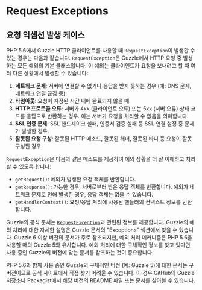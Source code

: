 # Request Exceptions

## 요청 익셉션 발생 케이스

PHP 5.6에서 Guzzle HTTP 클라이언트를 사용할 때 `RequestException`이 발생할 수 있는 경우는 다음과 같습니다. `RequestException`은 Guzzle에서 HTTP 요청 중 발생하는 모든 예외의 기본 클래스입니다. 이 예외는 클라이언트가 요청을 보내려고 할 때 여러 다른 상황에서 발생할 수 있습니다:

1. **네트워크 문제**: 서버에 연결할 수 없거나 응답을 받지 못하는 경우 (예: DNS 문제, 네트워크 연결 끊김 등).
2. **타임아웃**: 요청이 지정된 시간 내에 완료되지 않을 때.
3. **HTTP 프로토콜 오류**: 서버가 4xx (클라이언트 오류) 또는 5xx (서버 오류) 상태 코드를 응답으로 반환하는 경우. 이는 서버가 요청을 처리할 수 없음을 의미합니다.
4. **SSL 인증 문제**: SSL 핸드셰이크 실패, 인증서 검증 실패 등 SSL 연결 설정 중 문제가 발생한 경우.
5. **잘못된 요청 구성**: 잘못된 HTTP 메소드, 잘못된 헤더, 잘못된 바디 등 요청이 잘못 구성된 경우.

`RequestException`은 다음과 같은 메소드를 제공하여 예외 상황을 더 잘 이해하고 처리할 수 있도록 합니다:

- `getRequest()`: 예외가 발생한 요청 객체를 반환합니다.
- `getResponse()`: 가능한 경우, 서버로부터 받은 응답 객체를 반환합니다. 예외가 네트워크 문제로 인해 발생한 경우, 응답 객체는 없을 수 있습니다.
- `getHandlerContext()`: 요청/응답 처리에 사용된 핸들러의 컨텍스트 정보를 반환합니다.

Guzzle의 공식 문서는 [`RequestException`](https://docs.guzzlephp.org/en/6.5/quickstart.html#exceptions)과 관련된 정보를 제공합니다. Guzzle의 예외 처리에 대한 자세한 설명은 Guzzle 문서의 "Exceptions" 섹션에서 찾을 수 있습니다. Guzzle 6 이상 버전의 문서가 주로 참조되지만, 예외 처리 메커니즘은 PHP 5.6을 사용할 때의 Guzzle 5와 유사합니다. 예외 처리에 대한 구체적인 정보를 찾고 있다면, 사용 중인 Guzzle의 버전에 맞는 문서를 참조하는 것이 중요합니다.

PHP 5.6과 함께 사용 중인 Guzzle의 구체적인 버전 (예: Guzzle 5)에 대한 문서는 구버전이므로 공식 사이트에서 직접 찾기 어려울 수 있습니다. 이 경우 GitHub의 Guzzle 저장소나 Packagist에서 해당 버전의 README 파일 또는 문서를 찾아볼 수 있습니다.
